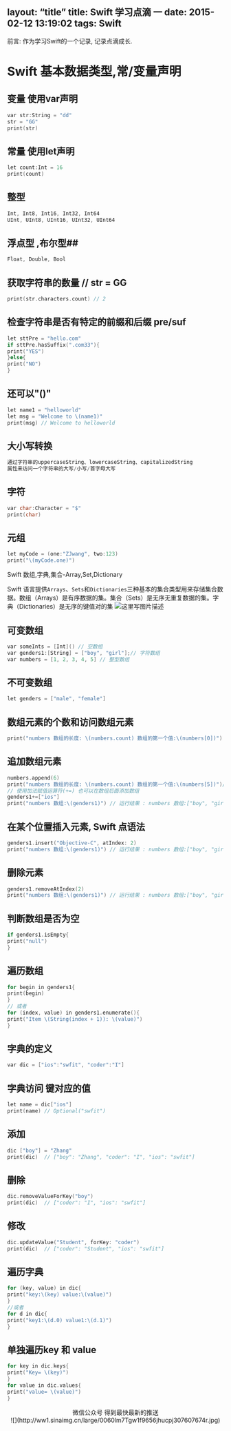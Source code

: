 layout: “title”
title: Swift 学习点滴 一
date: 2015-02-12 13:19:02
tags: Swift
---

前言: 作为学习Swift的一个记录, 记录点滴成长.
<!--more-->
# Swift 基本数据类型,常/变量声明
## 变量 使用var声明 ##

```objectivec
var str:String = "dd"
str = "GG"
print(str)
```
## 常量 使用let声明 ##

```objectivec
let count:Int = 16
print(count)
```
## 整型 

```objectivec
Int, Int8, Int16, Int32, Int64
UInt, UInt8, UInt16, UInt32, UInt64
```
## 浮点型 ,布尔型##

```objectivec
Float, Double, Bool
```
## 获取字符串的数量 // str = GG ##

```objectivec
print(str.characters.count) // 2
```
## 检查字符串是否有特定的前缀和后缀 pre/suf ##

```objectivec
let sttPre = "hello.com"
if sttPre.hasSuffix(".com33"){
print("YES")
}else{
print("NO")
}
```
## 还可以"\()"

```objectivec
let name1 = "helloworld"
let msg = "Welcome to \(name1)"
print(msg) // Welcome to helloworld
```
## 大小写转换

```objectivec
通过字符串的uppercaseString、lowercaseString、capitalizedString
属性来访问一个字符串的大写/小写/首字母大写
```
## 字符

```objectivec
var char:Character = "$"
print(char)
```
## 元组 

```objectivec
let myCode = (one:"ZJwang", two:123)
print("\(myCode.one)")
```
Swift 数组,字典,集合-Array,Set,Dictionary

Swift 语言提供`Arrays`、`Sets`和`Dictionaries`三种基本的集合类型用来存储集合数据。数组（Arrays）是有序数据的集。集合（Sets）是无序无重复数据的集。字典（Dictionaries）是无序的键值对的集
![这里写图片描述](http://img.blog.csdn.net/20160317152254506)
## 可变数组 ##
```objectivec
var someInts = [Int]() // 空数组
var genders1:[String] = ["boy", "girl"];// 字符数组
var numbers = [1, 2, 3, 4, 5] // 整型数组
```
## 不可变数组 ##

```objectivec
let genders = ["male", "female"]
```
## 数组元素的个数和访问数组元素 ##

```objectivec
print("numbers 数组的长度: \(numbers.count) 数组的第一个值:\(numbers[0])")
```
## 追加数组元素 ##

```objectivec
numbers.append(6)
print("numbers 数组的长度: \(numbers.count) 数组的第一个值:\(numbers[5])")// 6 6
// 使用加法赋值运算符(+=) 也可以在数组后面添加数组
genders1+=["ios"]
print("numbers 数组:\(genders1)") // 运行结果 : numbers 数组:["boy", "girl", "ios"]
```
## 在某个位置插入元素, Swift 点语法 ##

```objectivec
genders1.insert("Objective-C", atIndex: 2)
print("numbers 数组:\(genders1)") // 运行结果 : numbers 数组:["boy", "girl", "Objective-C", "ios"]
```
## 删除元素 ##

```objectivec
genders1.removeAtIndex(2)
print("numbers 数组:\(genders1)") // 运行结果 : numbers 数组:["boy", "girl", "ios"]
```
## 判断数组是否为空 ##

```objectivec
if genders1.isEmpty{
print("null")
}
```
## 遍历数组 ##

```objectivec
for begin in genders1{
print(begin)
}
// 或者
for (index, value) in genders1.enumerate(){
print("Item \(String(index + 1)): \(value)")
}
```
## 字典的定义 ##

```objectivec
var dic = ["ios":"swfit", "coder":"I"]

```
## 字典访问 键对应的值 ##

```objectivec
let name = dic["ios"]
print(name) // Optional("swfit")
```
## 添加 ##

```objectivec
dic ["boy"] = "Zhang"
print(dic)  // ["boy": "Zhang", "coder": "I", "ios": "swfit"]
```
## 删除 ##

```objectivec
dic.removeValueForKey("boy")
print(dic)  // ["coder": "I", "ios": "swfit"]
```
## 修改 ##

```objectivec
dic.updateValue("Student", forKey: "coder")
print(dic)  // ["coder": "Student", "ios": "swfit"]
```
## 遍历字典 ##

```objectivec
for (key, value) in dic{
print("key:\(key) value:\(value)")
}
//或者
for d in dic{
print("key1:\(d.0) value1:\(d.1)")
}
```
## 单独遍历key 和 value ##

```objectivec
for key in dic.keys{
print("Key= \(key)")
}
for value in dic.values{
print("value= \(value)")
}
```



<div align=center>
微信公众号 得到最快最新的推送
</div>

<div align=center>
![](http://ww1.sinaimg.cn/large/0060lm7Tgw1f9656jhucpj307607674r.jpg)
</div>
